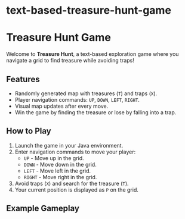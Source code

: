 # text-based-treasure-hunt-game

# Treasure Hunt Game

Welcome to **Treasure Hunt**, a text-based exploration game where you navigate a grid to find treasure while avoiding traps!

## Features
- Randomly generated map with treasures (`T`) and traps (`X`).
- Player navigation commands: `UP`, `DOWN`, `LEFT`, `RIGHT`.
- Visual map updates after every move.
- Win the game by finding the treasure or lose by falling into a trap.

## How to Play
1. Launch the game in your Java environment.
2. Enter navigation commands to move your player:
   - `UP` - Move up in the grid.
   - `DOWN` - Move down in the grid.
   - `LEFT` - Move left in the grid.
   - `RIGHT` - Move right in the grid.
3. Avoid traps (`X`) and search for the treasure (`T`).
4. Your current position is displayed as `P` on the grid.

## Example Gameplay
